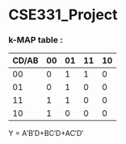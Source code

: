 # CSE331_Project

### k-MAP table :


|CD/AB | 00 | 01 | 11 |10 |
|---|---|---|---|---|
| 00| 0 | 1 | 1 | 0 |
| 01 | 0 | 1 | 0 | 0 |
|11 | 1 | 1 | 0 | 0 |
|10 | 1 | 0 | 0 | 0 |

Y = A&prime;B&prime;D+BC&prime;D+AC&prime;D&prime;
 

 

